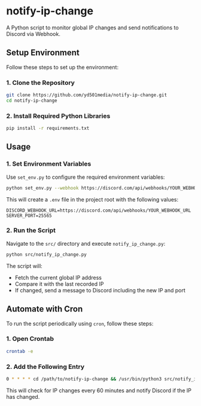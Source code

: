 # notify-ip-change

A Python script to monitor global IP changes and send notifications to Discord via Webhook.

## Setup Environment

Follow these steps to set up the environment:

### 1. Clone the Repository
```sh
git clone https://github.com/yd501media/notify-ip-change.git
cd notify-ip-change
```

### 2. Install Required Python Libraries
```sh
pip install -r requirements.txt
```

## Usage

### 1. Set Environment Variables
Use `set_env.py` to configure the required environment variables:
```sh
python set_env.py --webhook https://discord.com/api/webhooks/YOUR_WEBHOOK_URL --port 25565
```

This will create a `.env` file in the project root with the following values:
```
DISCORD_WEBHOOK_URL=https://discord.com/api/webhooks/YOUR_WEBHOOK_URL
SERVER_PORT=25565
```

### 2. Run the Script
Navigate to the `src/` directory and execute `notify_ip_change.py`:
```sh
python src/notify_ip_change.py
```

The script will:
- Fetch the current global IP address
- Compare it with the last recorded IP
- If changed, send a message to Discord including the new IP and port

## Automate with Cron
To run the script periodically using `cron`, follow these steps:

### 1. Open Crontab
```sh
crontab -e
```

### 2. Add the Following Entry
```sh
0 * * * * cd /path/to/notify-ip-change && /usr/bin/python3 src/notify_ip_change.py
```

This will check for IP changes every 60 minutes and notify Discord if the IP has changed.
